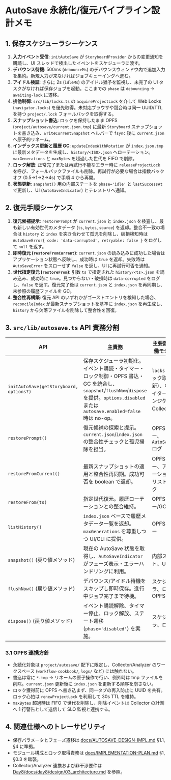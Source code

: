 # AutoSave 永続化/復元パイプライン設計メモ

## 1. 保存スケジューラシーケンス
1. **入力イベント受信**: `initAutoSave` が `StoryboardProvider` からの変更通知を購読し、UI スレッドで検出したイベントをスケジューラに渡す。
2. **デバウンス待機**: 500ms (`debounceMs`) のデバウンスウィンドウ内で追加入力を集約。新規入力が来なければジョブキューイングへ進む。
3. **アイドル検証**: さらに 2s (`idleMs`) のアイドル猶予を監視し、未完了の UI タスクがなければ保存ジョブを起動。ここまでの `phase` は `debouncing` → `awaiting-lock` に遷移。
4. **排他制御**: `src/lib/locks.ts` の `acquireProjectLock` を介して Web Locks (`navigator.locks`) を優先取得。未対応ブラウザや競合時は同一 UUID/TTL を持つ `project/.lock` フォールバックを取得する。
5. **スナップショット書込**: ロックを保持したまま OPFS (`project/autosave/current.json.tmp`) に最新 `Storyboard` スナップショットを書き込み、`writeCurrentSnapshot` ヘルパーで `fsync` 後に `current.json` へ原子的リネーム。
6. **インデックス更新と履歴 GC**: `updateIndexWithRotation` が `index.json.tmp` に最新メタデータを生成し、`history/<ISO>.json` へローテーション。`maxGenerations` と `maxBytes` を超過した世代を FIFO で削除。
7. **ロック解放**: 正常完了または再試行不能なエラー時に `releaseProjectLock` を呼び、フォールバックファイルも削除。再試行が必要な場合は指数バックオフ (0.5→1→2→4s) で手順 4 から再開。
8. **状態更新**: `snapshot()` 用の内部ステートを `phase='idle'` と `lastSuccessAt` で更新し、UI (`AutoSaveIndicator`) とテレメトリへ通知。

## 2. 復元手順シーケンス
1. **復元候補提示**: `restorePrompt` が `current.json` と `index.json` を検査し、最も新しい有効世代のメタデータ (`ts`, `bytes`, `source`) を返却。整合不一致の場合は `history` と `index` を突き合わせて孤児を削除し、破損検知時は `AutoSaveError{ code: 'data-corrupted', retryable: false }` をログして `null` を返す。
2. **即時復元 (`restoreFromCurrent`)**: `current.json` の読み込みに成功した場合はアプリケーション状態へ反映し、成功時は `true` を返却。失敗時は `AutoSaveError` をスローせず `false` を返し、UI に再試行可否を通知。
3. **世代指定復元 (`restoreFrom`)**: 引数 `ts` で指定された `history/<ts>.json` を読み込み、成功時に `true`。見つからない・破損時は `data-corrupted` をログし、`false` を返す。復元完了後は `current.json` と `index.json` を再同期し、未参照の履歴ファイルを GC。
4. **整合性再構築**: 復元 API のいずれかがゴーストエントリを検知した場合、`reconcileIndex` が最新スナップショットを基準に `index.json` を再生成し、`history` から欠落ファイルを削除して整合性を回復。

## 3. `src/lib/autosave.ts` API 責務分割
| API | 主責務 | 主要副作用/協働モジュール |
| --- | --- | --- |
| `initAutoSave(getStoryboard, options?)` | 保存スケジューラ初期化。イベント購読・タイマー・ロック制御・OPFS 書込・GC を統合し、`snapshot`/`flushNow`/`dispose` を提供。`options.disabled` または `autosave.enabled=false` 時は no-op。 | `locks.ts`（ロック取得/更新）、OPFS ライター、UI インジケータ、Collector 連携 |
| `restorePrompt()` | 復元候補の探索と提示。`current.json`/`index.json` の整合性チェックと孤児掃除を担当。 | OPFS リーダー、`AutoSaveError` ログ |
| `restoreFromCurrent()` | 最新スナップショットの適用と整合性再同期。成功可否を boolean で返却。 | OPFS リーダー、アプリケーション状態リストアフック |
| `restoreFrom(ts)` | 指定世代復元。履歴ローテーションとの整合維持。 | OPFS リーダー/GC |
| `listHistory()` | `index.json` ベースで履歴メタデータ一覧を返却。`maxGenerations` を尊重しつつ UI/CLI に提供。 | OPFS リーダー |
| `snapshot()` (戻り値メソッド) | 現在の AutoSave 状態を取得し、`AutoSaveIndicator` がフェーズ表示・エラーハンドリングに利用。 | 内部ステート、UI |
| `flushNow()` (戻り値メソッド) | デバウンス/アイドル待機をスキップし即時保存。進行中ジョブ完了まで待機。 | スケジューラ、ロック、OPFS |
| `dispose()` (戻り値メソッド) | イベント購読解除、タイマー停止、ロック解放、ステート遷移 (`phase='disabled'`) を実施。 | スケジューラ、ロック |

### 3.1 OPFS 連携方針
- 永続化対象は `project/autosave/` 配下に限定し、Collector/Analyzer のワークスペース (`workflow-cookbook/`, `logs/` など) には触れない。
- 書込は常に `*.tmp` → リネームの原子操作で行い、例外時は tmp ファイルを削除。`current.json` 更新後に `index.json` を更新する順序を崩さない。
- ロック獲得前に OPFS へ書き込まず、同一タブの再入防止に UUID を共有。ロック心拍は `renewProjectLock` を利用して 30s TTL を維持。
- `maxBytes` 超過時は FIFO で世代を削除し、削除イベントは Collector の計測へ 1 行警告として送信して SLO 監視と連携する。

## 4. 関連仕様へのトレーサビリティ
- 保存パラメータとフェーズ遷移は [docs/AUTOSAVE-DESIGN-IMPL.md](./AUTOSAVE-DESIGN-IMPL.md) §1.1, §4 に準拠。
- モジュール構成とロック取得責務は [docs/IMPLEMENTATION-PLAN.md](./IMPLEMENTATION-PLAN.md) §1, §0.3 を踏襲。
- Collector/Analyzer 連携および非干渉要件は [Day8/docs/day8/design/03_architecture.md](../Day8/docs/day8/design/03_architecture.md) を参照。
